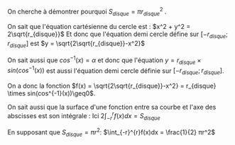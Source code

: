On cherche à démontrer pourquoi $S_{disque} = πr_{disque}^2$ .

On sait que l'équation cartésienne du cercle est :
$x^2 + y^2 = 2\sqrt{r_{disque}}$ 
Et donc que l'équation demi cercle défine sur $[-r_{disque};r_{disque}]$ est $y = \sqrt{2\sqrt{r_{disque}}-x^2}$ 

On sait aussi que $cos^{-1}(x) = α$ et donc que l'équation $y = r_{disque}\times sin(cos^{-1}(x))$ est aussi l'équation demi cercle définie sur $[-r_{disque};r_{disque}]$.

On a donc la fonction $f(x) = \sqrt{2\sqrt{r_{disque}}-x^2} = r_{disque} \times sin(cos^{-1}(x))\geq0$.

On sait aussi que la surface d'une fonction entre sa courbe et l'axe des abscisses est son intégrale :
Ici $2\int_{-r}^{r}f(x)dx = S_{disque}$

En supposant que $S_{disque} = πr^2$:
$\int_{-r}^{r}f(x)dx = \frac{1}{2} πr^2$
